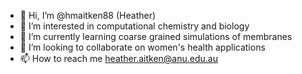 - 👋 Hi, I’m @hmaitken88 (Heather)
- 👀 I’m interested in computational chemistry and biology 
- 🌱 I’m currently learning coarse grained simulations of membranes
- 💞️ I’m looking to collaborate on women's health applications
- 📫 How to reach me heather.aitken@anu.edu.au 

<!---
hmaitken88/hmaitken88 is a ✨ special ✨ repository because its `README.md` (this file) appears on your GitHub profile.
You can click the Preview link to take a look at your changes.
--->
